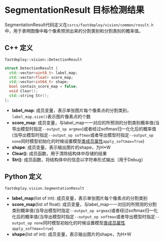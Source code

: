 # SegmentationResult 目标检测结果

SegmentationResult代码定义在`csrcs/fastdeploy/vision/common/result.h`中，用于表明图像中每个像素预测出来的分割类别和分割类别的概率值。

## C++ 定义

`fastdeploy::vision::DetectionResult`

```c++
struct DetectionResult {
  std::vector<uint8_t> label_map;
  std::vector<float> score_map;
  std::vector<int64_t> shape;
  bool contain_score_map = false;
  void Clear();
  std::string Str();
};
```

- **label_map**: 成员变量，表示单张图片每个像素点的分割类别，`label_map.size()`表示图片像素点的个数
- **score_map**: 成员变量，与label_map一一对应的所预测的分割类别概率值(当导出模型时指定`--output_op argmax`)或者经过softmax归一化化后的概率值(当导出模型时指定`--output_op softmax`或者导出模型时指定`--output_op none`同时模型初始化的时候设置模型[类成员属性](../../../examples/vision/segmentation/paddleseg/cpp/)`apply_softmax=True`)
- **shape**: 成员变量，表示输出图片的shape，为H\*W
- **Clear()**: 成员函数，用于清除结构体中存储的结果
- **Str()**: 成员函数，将结构体中的信息以字符串形式输出（用于Debug）

## Python 定义

`fastdeploy.vision.SegmentationResult`

- **label_map**(list of int): 成员变量，表示单张图片每个像素点的分割类别
- **score_map**(list of float): 成员变量，与label_map一一对应的所预测的分割类别概率值(当导出模型时指定`--output_op argmax`)或者经过softmax归一化化后的概率值(当导出模型时指定`--output_op softmax`或者导出模型时指定`--output_op none`同时模型初始化的时候设置模型[类成员属性](../../../examples/vision/segmentation/paddleseg/python/)`apply_softmax=true`)
- **shape**(list of int): 成员变量，表示输出图片的shape，为H\*W
